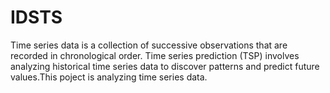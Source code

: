 # IDSTS

Time series data is a collection of successive observations that are recorded in chronological order. Time series prediction (TSP) involves analyzing historical time series data to discover patterns and predict future values.This poject is analyzing time series data.
